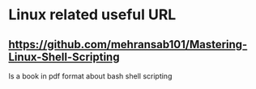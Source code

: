 # Linux related useful URL


## https://github.com/mehransab101/Mastering-Linux-Shell-Scripting
Is a book in pdf format about bash shell scripting

